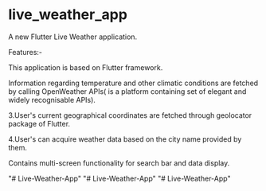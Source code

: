 # live_weather_app

A new Flutter Live Weather application.


Features:-

This application is based on Flutter framework.

Information regarding temperature and other climatic conditions are fetched by calling OpenWeather APIs( is a platform containing set of elegant and widely recognisable APIs).

3.User's current geographical coordinates are fetched through geolocator package of Flutter.

4.User's can acquire weather data based on the city name provided by them.

Contains multi-screen functionality for search bar and data display.


 
"# Live-Weather-App" 
"# Live-Weather-App" 
"# Live-Weather-App" 
